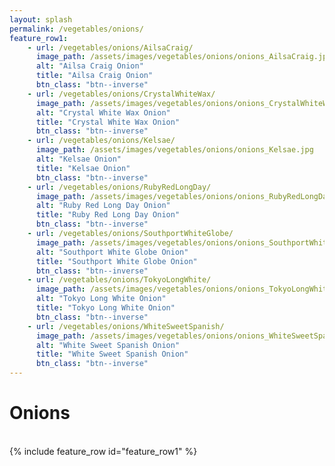 ```yaml
---
layout: splash
permalink: /vegetables/onions/
feature_row1: 
    - url: /vegetables/onions/AilsaCraig/
      image_path: /assets/images/vegetables/onions/onions_AilsaCraig.jpg
      alt: "Ailsa Craig Onion"
      title: "Ailsa Craig Onion"
      btn_class: "btn--inverse"
    - url: /vegetables/onions/CrystalWhiteWax/
      image_path: /assets/images/vegetables/onions/onions_CrystalWhiteWax.jpg
      alt: "Crystal White Wax Onion"
      title: "Crystal White Wax Onion"
      btn_class: "btn--inverse"
    - url: /vegetables/onions/Kelsae/
      image_path: /assets/images/vegetables/onions/onions_Kelsae.jpg
      alt: "Kelsae Onion"
      title: "Kelsae Onion"
      btn_class: "btn--inverse"
    - url: /vegetables/onions/RubyRedLongDay/
      image_path: /assets/images/vegetables/onions/onions_RubyRedLongDay.jpg
      alt: "Ruby Red Long Day Onion"
      title: "Ruby Red Long Day Onion"
      btn_class: "btn--inverse"
    - url: /vegetables/onions/SouthportWhiteGlobe/
      image_path: /assets/images/vegetables/onions/onions_SouthportWhiteGlobe.jpg
      alt: "Southport White Globe Onion"
      title: "Southport White Globe Onion"
      btn_class: "btn--inverse"
    - url: /vegetables/onions/TokyoLongWhite/
      image_path: /assets/images/vegetables/onions/onions_TokyoLongWhite.jpg
      alt: "Tokyo Long White Onion"
      title: "Tokyo Long White Onion"
      btn_class: "btn--inverse"
    - url: /vegetables/onions/WhiteSweetSpanish/
      image_path: /assets/images/vegetables/onions/onions_WhiteSweetSpanish.jpg
      alt: "White Sweet Spanish Onion"
      title: "White Sweet Spanish Onion"
      btn_class: "btn--inverse" 
---
```

<h1>Onions</h1>
<br/>
{% include feature_row id="feature_row1" %}